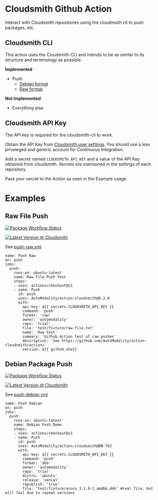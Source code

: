 # Cloudsmith Github Action
Interact with Cloudsmith repositories using the cloudmsith cli
to push packages, etc.

## Cloudsmith CLI 
This action uses the Cloudsmith CLI and intends to be as similar
to its structure and terminology as possible.  

**Implemented**
* Push
  * [Debian format](https://cloudsmith.io/l/deb-repository/)
  * [Raw format](https://cloudsmith.io/f/raw_file_repositories/)

**Not Implemented**
* Everything else

## Cloudsmith API Key

The API key is required for the cloudsmith-cli to work.  

Obtain the API Key from [Cloudsmith user settings](https://cloudsmith.io/user/settings/api/). You should use a less priveleged and generic account for Continuous Integration. 

Add a secret named `CLOUDSMITH_API_KEY` and a value of the API Key obtained from cloudsmith.  Secrets are maintained in the settings of each repository. 

Pass your secret to the Action as seen in the Example usage.


# Examples

## Raw File Push

[
![Package Workflow Status](https://github.com/AutoModality/action-cloudsmith/workflows/Push%20Raw/badge.svg)](https://github.com/AutoModality/action-cloudsmith/actions?query=workflow%3A%22Push+Raw%22)


[![Latest Version @ Cloudsmith](https://api-prd.cloudsmith.io/badges/version/automodality/trial/raw/Raw%20Test/latest/x/?render=true&badge_token=gAAAAABeClEKOQZCVujPlMzTyVCuImA8NXf-MnlI5GvpESmdpZBDK59OsgPrQlkyYqpbM60QvPeFLOVyJNuG7KW2AS756ghSurzX_5bSA3p28fbDVb31k6I%3D)](https://cloudsmith.io/~automodality/repos/trial/packages/detail/raw/Raw%2520Test/latest/)

See [push-raw.yml](.github/workflows/push-raw.yml)
```
name: Push Raw
on: push
jobs:
  push:
    runs-on: ubuntu-latest
    name: Raw File Push Test
    steps:
    - uses: actions/checkout@v1
    - name: Push
      id: push
      uses: AutoModality/action-cloudsmith@0.2.0
      with:
        api-key: ${{ secrets.CLOUDSMITH_API_KEY }}
        command: 'push'
        format: 'raw'
        owner: 'automodality'
        repo: 'trial'
        file: 'test/fixture/raw-file.txt' 
        name: 'Raw Test'
        summary: 'Github Action test of raw pushes'
        description: 'See https://github.com/AutoModality/action-cloudsmith/actions'
        version: ${{ github.sha}}

```

## Debian Package Push

[
![Package Workflow Status](https://github.com/AutoModality/action-cloudsmith/workflows/Push%20Debian/badge.svg)](https://github.com/AutoModality/action-cloudsmith/actions?query=workflow%3A%22Push+Debian%22)


[![Latest Version @ Cloudsmith](https://api-prd.cloudsmith.io/badges/version/automodality/trial/deb/aruco/latest/d=ubuntu%252Fxenial;t=1/?render=true&badge_token=gAAAAABeCm2C111HnG6P0q-4-hrU04M1vFbkeIiChmj6Rb7_pVR_dT_e3726dStLG8QjBMQM2U09KKEv96pemcC61lgbqW6TTW8leqmLUjx3CT5_pPNaA0I%3D)](https://cloudsmith.io/~automodality/repos/trial/packages/detail/deb/aruco/latest/d=ubuntu%252Fxenial;t=1/)

See [push-debian.yml](.github/workflows/push-debian.yml)
```
name: Push Debian
on: push
jobs:
  push:
    runs-on: ubuntu-latest
    name: Debian Push Demo
    steps:
    - uses: actions/checkout@v1
    - name: Push
      id: push
      uses: AutoModality/action-cloudsmith@BB-763
      with:
        api-key: ${{ secrets.CLOUDSMITH_API_KEY }}
        command: 'push'
        format: 'deb'
        owner: 'automodality'
        repo: 'trial'
        distro: 'ubuntu'
        release: 'xenial'
        republish: 'true'
        file: 'test/fixture/aruco_3.1.0-1_amd64.deb' #real file, but will fail due to repeat versions

```